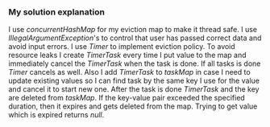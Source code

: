 ### My solution explanation

I use *concurrentHashMap* for my eviction map to make it thread safe.
I use *IllegalArgumentException*'s to control that user has passed correct 
data and avoid input errors. 
I use *Timer* to implement eviction policy.
To avoid resource leaks I create *TimerTask* every time I put value to the map
and immediately cancel the *TimerTask* when the task is done.
If all tasks is done *Timer* cancels as well.
Also I add *TimerTask* to *taskMap* in case I need to update existing 
values so I can find task by the same key I use for the value and cancel it to
start new one. After the task is done *TimerTask* and the key are deleted from 
*taskMap*. If the key-value pair exceeded the specified duration, 
then it expires and gets deleted from the map. Trying to get value which is expired
returns *null*.
